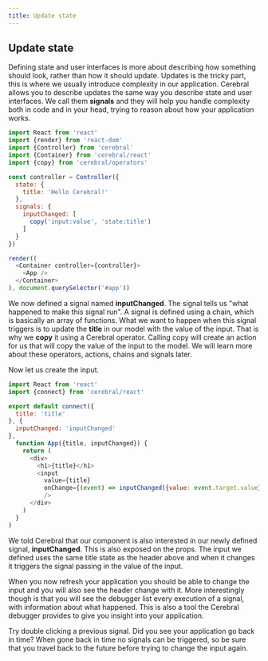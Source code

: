 ```yaml
---
title: Update state
---
```


## Update state

Defining state and user interfaces is more about describing how something should look, rather than how it should update. Updates is the tricky part, this is where we usually introduce complexity in our application. Cerebral allows you to describe updates the same way you describe state and user interfaces. We call them **signals** and they will help you handle complexity both in code and in your head, trying to reason about how your application works.

```js
import React from 'react'
import {render} from 'react-dom'
import {Controller} from 'cerebral'
import {Container} from 'cerebral/react'
import {copy} from 'cerebral/operators'

const controller = Controller({
  state: {
    title: 'Hello Cerebral!'
  },
  signals: {
    inputChanged: [
      copy('input:value', 'state:title')
    ]
  }
})

render((
  <Container controller={controller}>
    <App />
  </Container>
), document.querySelector('#app'))
```

We now defined a signal named **inputChanged**. The signal tells us "what happened to make this signal run". A signal is defined using a chain, which is basically an array of functions. What we want to happen when this signal triggers is to update the **title** in our model with the value of the input. That is why we **copy** it using a Cerebral operator. Calling copy will create an action for us that will copy the value of the input to the model. We will learn more about these operators, actions, chains and signals later.

Now let us create the input.

```js
import React from 'react'
import {connect} from 'cerebral/react'

export default connect({
  title: 'title'
}, {
  inputChanged: 'inputChanged'
},
  function App({title, inputChanged}) {
    return (
      <div>
        <h1>{title}</h1>
        <input
          value={title}
          onChange={(event) => inputChanged({value: event.target.value})}
          />
      </div>
    )
  }
)
```

We told Cerebral that our component is also interested in our newly defined signal, **inputChanged**. This is also exposed on the props. The input we defined uses the same title state as the header above and when it changes it triggers the signal passing in the value of the input.

When you now refresh your application you should be able to change the input and you will also see the header change with it. More interestingly though is that you will see the debugger list every execution of a signal, with information about what happened. This is also a tool the Cerebral debugger provides to give you insight into your application.

Try double clicking a previous signal. Did you see your application go back in time? When gone back in time no signals can be triggered, so be sure that you travel back to the future before trying to change the input again.
